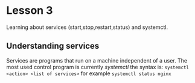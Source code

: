 # Lesson 3
Learning about services (start,stop,restart,status) and systemctl.

## Understanding services
Services are programs that run on a machine independent of a user.
The most used control program is currently _systemctl_ the syntax is:
`systemctl <action> <list of services>` for example
`systemctl status nginx`
